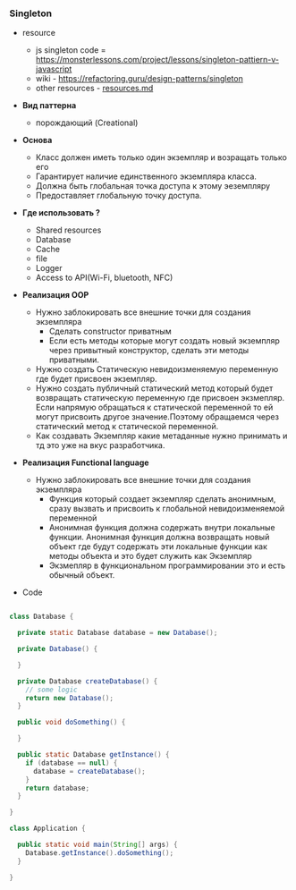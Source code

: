 ### Singleton

- resource
    - js singleton code = https://monsterlessons.com/project/lessons/singleton-pattiern-v-javascript
    - wiki - https://refactoring.guru/design-patterns/singleton
    - other resources - [resources.md](..%2Fresources.md)


- **Вид паттерна**
    - порождающий (Creational)


- **Основа**
    - Класс должен иметь только один экземпляр и возращать только его
    - Гарантирует наличие единственного экземпляра класса.
    - Должна быть глобальная точка доступа к этому эеземпляру
    - Предоставляет глобальную точку доступа.


- **Где использовать ?**
    - Shared resources
    - Database
    - Cache
    - file
    - Logger
    - Access to API(Wi-Fi, bluetooth, NFC)


- **Реализация OOP**
    - Нужно заблокировать все внешние точки для создания экземпляра
        - Сделать constructor приватным
        - Если есть методы которые могут создать новый экземпляр через привытный конструктор,
          сделать эти методы приватными.
    - Нужно создать Статическую невидоизменяемую переменную где будет присвоен экземпляр.
    - Нужно создать публичный статический метод который будет возвращать статическую переменную где
      присвоен экзмепляр. Если напрямую обращаться к статической переменной то ей могут присвоить
      другое значение.Поэтому обращаемся через статический метод к статической переменной.
    - Как создавать Экземпляр какие метаданные нужно принимать и тд это уже на вкус разработчика.


- **Реализация Functional language**
    - Нужно заблокировать все внешние точки для создания экземпляра
        - Функция который создает экземпляр сделать анонимным, сразу вызвать и присвоить к
          глобальной невидоизменяемой переменной
        - Анонимная функция должна содержать внутри локальные функции. Анонимная функция должна
          возвращать новый объект где
          будут содержать эти локальные функции как методы объекта и это будет служить как Экземпляр
        - Экзмепляр в функциональном программировании это и есть обычный объект.


- Code

```java

class Database {

  private static Database database = new Database();

  private Database() {

  }

  private Database createDatabase() {
    // some logic
    return new Database();
  }

  public void doSomething() {

  }

  public static Database getInstance() {
    if (database == null) {
      database = createDatabase();
    }
    return database;
  }

}

class Application {

  public static void main(String[] args) {
    Database.getInstance().doSomething();
  }

}


```




